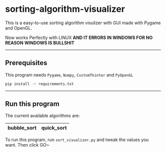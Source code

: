 # sorting-algorithm-visualizer

This is a easy-to-use sorting algorithm visulizer with GUI made with Pygame and OpenGL.

Now works Perfectly with LINUX
**AND IT ERRORS IN WINDOWS FOR NO REASON**
**WINDOWS IS BULLSHIT**

---

## Prerequisites

This program needs `Pygame`, `Numpy`, `CustomTkinter` and `PyOpenGL`

```bash
pip install -r requirements.txt
```

---

## Run this program

The current available algorithms are:

| bubble_sort | quick_sort |
|-------------|------------|

To run this program, run `sort_visualizer.py` and tweak the values you want.
Then click GO~

